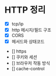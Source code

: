 # HTTP 정리

- [x] tcp/ip
- [x] http 메시지/필드 구조
- [x] CORS
- [x] 메서드와 상태코드
- [] https
- [] 쿠키와 세션
- [] 브라우저 작동 방식
- [] cache-control

